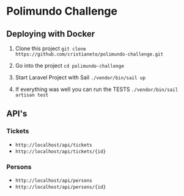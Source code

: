 # Polimundo Challenge

## Deploying with Docker

1. Clone this project `git clone https://github.com/cristianeto/polimundo-challenge.git`

2. Go into the project `cd polimundo-challenge`

3. Start Laravel Project with Sail `./vendor/bin/sail up`

4. If everything was well you can run the TESTS `./vendor/bin/sail artisan test`

## API's

### Tickets

- `http://localhost/api/tickets`
- `http://localhost/api/tickets/{id}`

### Persons
- `http://localhost/api/persons`
- `http://localhost/api/persons/{id}`
